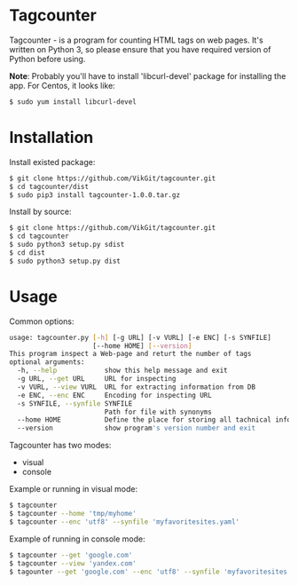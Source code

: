 # Tagcounter

Tagcounter - is a program for counting HTML tags on web pages. It's written on Python 3, so please ensure that you have required version of Python before using.

**Note**: Probably you'll have to install 'libcurl-devel' package for installing the app. For Centos, it looks like:

```sh
$ sudo yum install libcurl-devel
```

# Installation 
Install existed package:

```sh
$ git clone https://github.com/VikGit/tagcounter.git
$ cd tagcounter/dist 
$ sudo pip3 install tagcounter-1.0.0.tar.gz
```

Install by source:

```sh
$ git clone https://github.com/VikGit/tagcounter.git
$ cd tagcounter
$ sudo python3 setup.py sdist
$ cd dist
$ sudo python3 setup.py dist
```

# Usage

Common options:

```sh
usage: tagcounter.py [-h] [-g URL] [-v VURL] [-e ENC] [-s SYNFILE]
                     [--home HOME] [--version]
This program inspect a Web-page and returt the number of tags
optional arguments:
  -h, --help            show this help message and exit
  -g URL, --get URL     URL for inspecting
  -v VURL, --view VURL  URL for extracting information from DB
  -e ENC, --enc ENC     Encoding for inspecting URL
  -s SYNFILE, --synfile SYNFILE
                        Path for file with synonyms
  --home HOME           Define the place for storing all tachnical info
  --version             show program's version number and exit
```

Tagcounter has two modes:
  - visual
  - console

Example or running in visual mode:

```sh
$ tagcounter
$ tagcounter --home 'tmp/myhome'
$ tagcounter --enc 'utf8' --synfile 'myfavoritesites.yaml'
```

Example of running in console mode:

```sh
$ tagcounter --get 'google.com'
$ tagcounter --view 'yandex.com'
$ tagounter --get 'google.com' --enc 'utf8' --synfile 'myfavoritesites.yaml'
```
